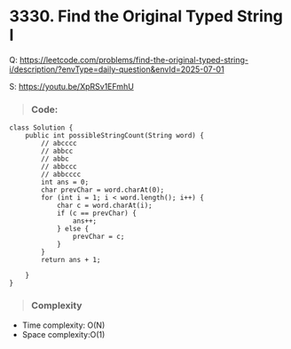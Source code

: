 # 3330. Find the Original Typed String I
Q: https://leetcode.com/problems/find-the-original-typed-string-i/description/?envType=daily-question&envId=2025-07-01

S: https://youtu.be/XpRSv1EFmhU
>### Code:
```
class Solution {
    public int possibleStringCount(String word) {
        // abcccc
        // abbcc
        // abbc
        // abbccc
        // abbcccc
        int ans = 0;
        char prevChar = word.charAt(0);
        for (int i = 1; i < word.length(); i++) {
            char c = word.charAt(i);
            if (c == prevChar) {
                ans++;
            } else {
                prevChar = c;
            }
        }
        return ans + 1;

    }
}

```
>### Complexity
- Time complexity: O(N)
- Space complexity:O(1)
